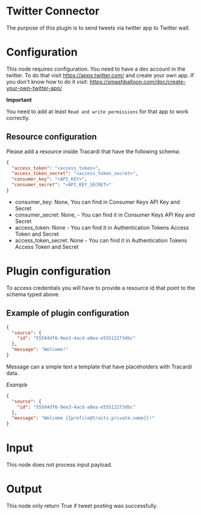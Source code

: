 # Twitter Connector

The purpose of this plugin is to send tweets via twitter app to Twitter wall.

# Configuration

This node requires configuration. You need to have a dev account in the twitter. To do that
visit https://apps.twitter.com/ and create your own app. If you don't know how to do it
visit: https://smashballoon.com/doc/create-your-own-twitter-app/

**Important**

You need to add at least `Read and write permissions` for that app to work correctly.

## Resource configuration

Please add a resource inside Tracardi that have the following schema:

```json
{
  "access_token": "<access_token>",
  "access_token_secret": "<access_token_secret>",
  "consumer_key": "<API_KEY>",
  "consumer_secret": "<API_KEY_SECRET>"
}
```

* consumer_key: None, You can find in Consumer Keys API Key and Secret
* consumer_secret: None, - You can find it in Consumer Keys API Key and Secret
* access_token: None - You can find it in Authentication Tokens Access Token and Secret
* access_token_secret: None - You can find it in Authentication Tokens Access Token and Secret

# Plugin configuration

To access credentials you will have to provide a resource id that point to the schema typed above. 

## Example of plugin configuration

```json
{
  "source": {
    "id": "55584df6-9ee3-4acd-a0ea-e555122f3dbc"
  },
  "message": "Welcome!"
}
```
Message can a simple text a template that have placeholders with Tracardi data.

*Example*

```json
{
  "source": {
    "id": "55584df6-9ee3-4acd-a0ea-e555122f3dbc"
  },
  "message": "Welcome {{profile@traits.private.name}}!"
}
```

# Input

This node does not process input payload.

# Output

This node only return True if tweet posting was successfully.
